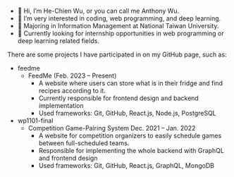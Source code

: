 - 👋 Hi, I’m He-Chien Wu, or you can call me Anthony Wu.
- 💞️ I’m very interested in coding, web programming, and deep learning.
- 🌱 Majoring in Information Management at National Taiwan University.
- 👀 Currently looking for internship opportunities in web programming or deep learning related fields.


There are some projects I have participated in on my GitHub page, such as:
- feedme
  - FeedMe (Feb. 2023 – Present)
    - A website where users can store what is in their fridge and find recipes according to it.
    - Currently responsible for frontend design and backend implementation
    - Used frameworks: Git, GitHub, React.js, Node.js, PostgreSQL
- wp1101-final
  - Competition Game-Pairing System Dec. 2021 – Jan. 2022
    - A website for competition organizers to easily schedule games between full-scheduled teams.
    - Responsible for implementing the whole backend with GraphQL and frontend design
    - Used frameworks: Git, GitHub, React.js, GraphQL, MongoDB

<!---
AnthonyWu1121/AnthonyWu1121 is a ✨ special ✨ repository because its `README.md` (this file) appears on your GitHub profile.
You can click the Preview link to take a look at your changes.
--->
